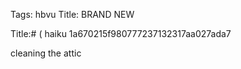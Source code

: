 Tags: hbvu
Title: BRAND NEW
  
Title:# ( haiku 1a670215f980777237132317aa027ada7
  
cleaning the attic